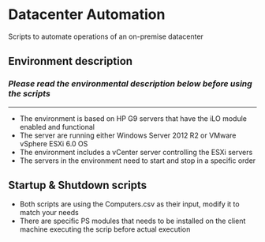 # Datacenter Automation

Scripts to automate operations of an on-premise datacenter

## Environment description

### ***Please read the environmental description below before using the scripts***

----------

- The environment is based on HP G9 servers that have the iLO module enabled and functional
- The server are running either Windows Server 2012 R2 or VMware vSphere ESXi 6.0 OS
- The environment includes a vCenter server controlling the ESXi servers
- The servers in the environment need to start and stop in a specific order

## Startup & Shutdown scripts

- Both scripts are using the Computers.csv as their input, modify it to match your needs
- There are specific PS modules that needs to be installed on the client machine executing the scrip before actual execution